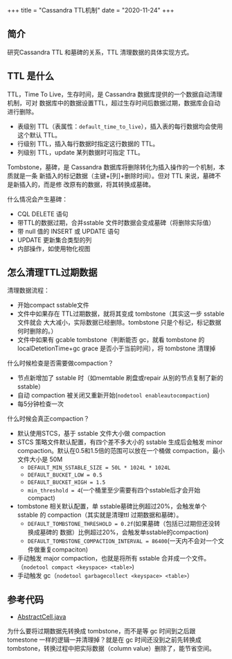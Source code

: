 +++
title = "Cassandra TTL机制"
date = "2020-11-24"
+++

## 简介
研究Cassandra TTL 和墓碑的关系，TTL 清理数据的具体实现方式。

## TTL 是什么
TTL，Time To Live，生存时间，是 Cassandra 数据库提供的一个数据自动清理机制，可对
数据库中的数据设置TTL，超过生存时间后数据过期，数据库会自动进行删除。

- 表级别 TTL（表属性：`default_time_to_live`），插入表的每行数据均会使用这个默认 TTL。
- 行级别 TTL，插入每行数据时指定这行数据的 TTL。
- 列级别 TTL，update 某列数据时可指定 TTL。

Tombstone，墓碑，是 Cassandra 数据库将删除转化为插入操作的一个机制，本质就是一条
新插入的标记数据（主键+[列]+删除时间）。但对 TTL 来说，墓碑不是新插入的，而是修
改原有的数据，将其转换成墓碑。

什么情况会产生墓碑：

- CQL DELETE 语句
- 带TTL的数据过期，合并sstable 文件时数据会变成墓碑（将删除实际值）
- 带 null 值的 INSERT 或 UPDATE 语句
- UPDATE 更新集合类型的列
- 内部操作，如使用物化视图

## 怎么清理TTL过期数据
清理数据流程：

- 开始compact sstable文件
- 文件中如果存在 TTL过期数据，就将其变成 tombstone（其实这一步 sstable 文件就会
  大大减小，实际数据已经删除。tombstone 只是个标记，标记数据何时删除的。）
- 文件中如果有 gcable tombstone（判断能否 gc，就看 tombstone 的
  localDetetionTime+gc grace 是否小于当前时间），将 tombstone 清理掉

什么时候检查是否需要做compaction？

- 节点新增加了 sstable 时（如memtable 刷盘或repair 从别的节点复制了新的 sstable）
- 自动 compaction 被关闭又重新开始(`nodetool enableautocompaction`)
- 每5分钟检查一次

什么时候会真正compaction？

- 默认使用STCS，基于 sstable 文件大小做 compaction
- STCS 策略文件默认配置，有四个差不多大小的 sstable 生成后会触发 minor
  compaction。默认在0.5和1.5倍的范围可以放在一个桶做 compaction，最小文件大小是
  50M
  - `DEFAULT_MIN_SSTABLE_SIZE = 50L * 1024L * 1024L`
  - `DEFAULT_BUCKET_LOW = 0.5`
  - `DEFAULT_BUCKET_HIGH = 1.5`
  - `min_threshold = 4`(一个桶里至少需要有四个sstable后才会开始compact)
- tombstone 相关默认配置，单 sstable墓碑比例超过20%，会触发单个 sstable 的
  compaction（其实就是清理ttl 过期数据和墓碑）。
  - `DEFAULT_TOMBSTONE_THRESHOLD = 0.2f`(如果墓碑（包括已过期但还没转换成墓碑的
    数据）比例超过20%，会触发单sstable的compaction)
  - `DEFAULT_TOMBSTONE_COMPACTION_INTERVAL = 86400`(一天内不会对一个文件做重复compaciton)
- 手动触发 major compaction，也就是将所有 sstable 合并成一个文件。（`nodetool compact <keyspace> <table>`)
- 手动触发 gc（`nodetool garbagecollect <keyspace> <table>`）

## 参考代码
- [AbstractCell.java](https://github.com/apache/cassandra/blob/7a7eece9578312a2f9d77de6e0755a3c3c542e99/src/java/org/apache/cassandra/db/rows/AbstractCell.java)

为什么要将过期数据先转换成 tombstone，而不是等 gc 时间到之后跟 tomestone 一样的逻辑一并清理掉？就是在 gc 时间还没到之前先转换成 tombstone，转换过程中把实际数据（column value）删除了，能节省空间。
